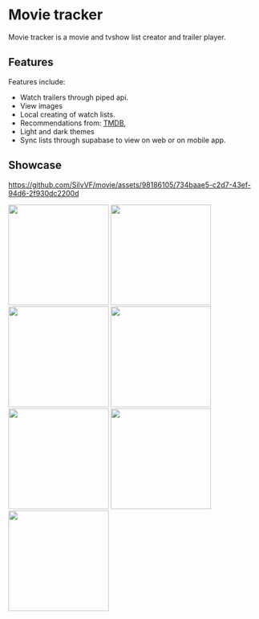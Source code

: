 # Movie tracker
Movie tracker is a movie and tvshow list creator and trailer player.

## Features
Features include:
* Watch trailers through piped api.
* View images
* Local creating of watch lists.
* Recommendations from: [TMDB](https://www.themoviedb.org/),
* Light and dark themes
* Sync lists through supabase to view on web or on mobile app.

## Showcase




https://github.com/SilvVF/movie/assets/98186105/734baae5-c2d7-43ef-94d6-2f930dc2200d




<img src="https://github.com/SilvVF/movie/assets/98186105/e33a4a0d-0d8c-4048-830a-c2c894d4811d" width="200">
<img src="https://github.com/SilvVF/movie/assets/98186105/28ee9f9f-835b-4da3-a2da-8655f513fa3d" width="200">
<img src="https://github.com/SilvVF/movie/assets/98186105/d6cc5bca-16be-47eb-b323-746051edde50" width="200">
<img src="https://github.com/SilvVF/movie/assets/98186105/1dfbcb18-7b2a-4ccf-b8e3-c54fae7905c3" width="200">
<img src="https://github.com/SilvVF/movie/assets/98186105/26164029-02d4-4eb0-a965-6368be80ccde" width="200">
<img src="https://github.com/SilvVF/movie/assets/98186105/bd1781a3-8ef1-47a3-8476-8e60cd6d5a6c" width="200">
<img src="https://github.com/SilvVF/movie/assets/98186105/85c85ea4-99a3-4359-9a57-af7afb485bd5" width="200">
